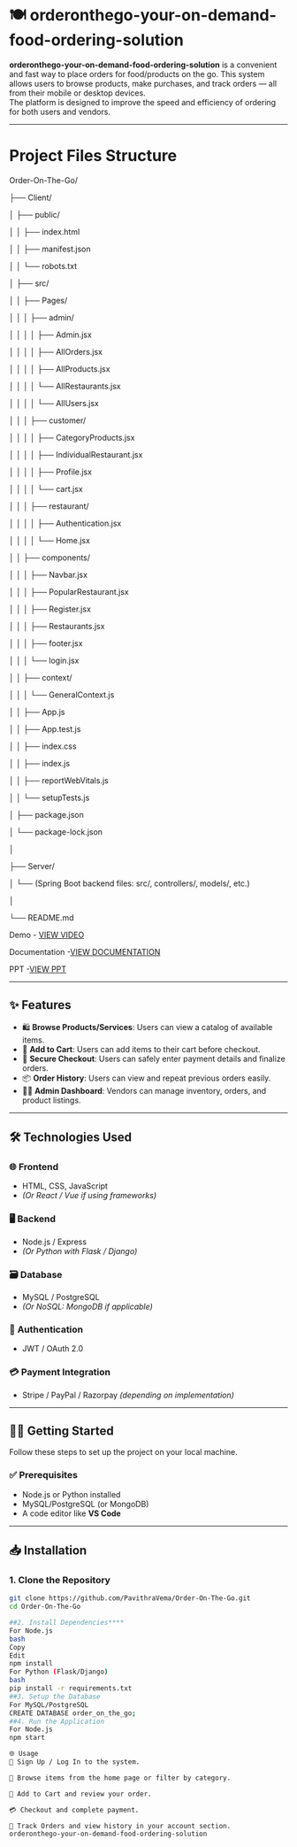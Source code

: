 # 🍽️ orderonthego-your-on-demand-food-ordering-solution

**orderonthego-your-on-demand-food-ordering-solution** is a convenient and fast way to place orders for food/products on the go. This system allows users to browse products, make purchases, and track orders — all from their mobile or desktop devices.  
The platform is designed to improve the speed and efficiency of ordering for both users and vendors.


---



# Project Files Structure
Order-On-The-Go/

├── Client/

│   ├── public/

│   │   ├── index.html

│   │   ├── manifest.json

│   │   └── robots.txt

│   ├── src/

│   │   ├── Pages/

│   │   │   ├── admin/

│   │   │   │   ├── Admin.jsx

│   │   │   │   ├── AllOrders.jsx

│   │   │   │   ├── AllProducts.jsx

│   │   │   │   └── AllRestaurants.jsx

│   │   │   │   └── AllUsers.jsx

│   │   │   ├── customer/

│   │   │   │   ├── CategoryProducts.jsx

│   │   │   │   ├── IndividualRestaurant.jsx

│   │   │   │   ├── Profile.jsx

│   │   │   │   └── cart.jsx

│   │   │   ├── restaurant/

│   │   │   │   ├── Authentication.jsx

│   │   │   │   └── Home.jsx

│   │   ├── components/

│   │   │   ├── Navbar.jsx

│   │   │   ├── PopularRestaurant.jsx

│   │   │   ├── Register.jsx

│   │   │   ├── Restaurants.jsx

│   │   │   ├── footer.jsx

│   │   │   └── login.jsx

│   │   ├── context/

│   │   │   └── GeneralContext.js

│   │   ├── App.js

│   │   ├── App.test.js

│   │   ├── index.css

│   │   ├── index.js

│   │   ├── reportWebVitals.js

│   │   └── setupTests.js

│   ├── package.json

│   └── package-lock.json

│

├── Server/

│   └── (Spring Boot backend files: src/, controllers/, models/, etc.)

│

└── README.md

Demo - <a href="https://drive.google.com/file/d/1DLog3a51djjwvSNz1WrkB0uMwp-8e3c1/view?usp=drivesdk">VIEW VIDEO</a>


Documentation -<a href="https://docs.google.com/document/d/1aSGhfxFfMYMJChknR-pL47FW-idnhj2F/edit?usp=sharing&ouid=107917445781301743104&rtpof=true&sd=true">VIEW DOCUMENTATION </a>


PPT -<a href="https://www.canva.com/design/DAGr73dEvwY/SHf8qVJavnbW1fiQh3uewg/view?utm_content=DAGr73dEvwY&utm_campaign=designshare&utm_medium=link2&utm_source=uniquelinks&utlId=h77f2db05c4">VIEW PPT</a>



---

## ✨ Features

- 🛍️ **Browse Products/Services**: Users can view a catalog of available items.  
- 🛒 **Add to Cart**: Users can add items to their cart before checkout.  
- 🔐 **Secure Checkout**: Users can safely enter payment details and finalize orders.  
- 📦 **Order History**: Users can view and repeat previous orders easily.  
- 🧑‍💼 **Admin Dashboard**: Vendors can manage inventory, orders, and product listings.  

---

## 🛠️ Technologies Used

### 🌐 **Frontend**
- HTML, CSS, JavaScript  
- *(Or React / Vue if using frameworks)*

### 🖥️ **Backend**
- Node.js / Express  
- *(Or Python with Flask / Django)*

### 🗃️ **Database**
- MySQL / PostgreSQL  
- *(Or NoSQL: MongoDB if applicable)*

### 🔐 **Authentication**
- JWT / OAuth 2.0

### 💳 **Payment Integration**
- Stripe / PayPal / Razorpay *(depending on implementation)*

---

## 🧑‍💻 Getting Started

Follow these steps to set up the project on your local machine.

### ✅ Prerequisites

- Node.js or Python installed  
- MySQL/PostgreSQL (or MongoDB)  
- A code editor like **VS Code**

---

## 📥 Installation

### 1. Clone the Repository

```bash
git clone https://github.com/PavithraVema/Order-On-The-Go.git
cd Order-On-The-Go

##2. Install Dependencies****
For Node.js
bash
Copy
Edit
npm install
For Python (Flask/Django)
bash
pip install -r requirements.txt
##3. Setup the Database
For MySQL/PostgreSQL
CREATE DATABASE order_on_the_go;
##4. Run the Application
For Node.js
npm start

🌐 Usage
🔐 Sign Up / Log In to the system.

🔎 Browse items from the home page or filter by category.

🛒 Add to Cart and review your order.

💳 Checkout and complete payment.

📄 Track Orders and view history in your account section.
orderonthego-your-on-demand-food-ordering-solution



